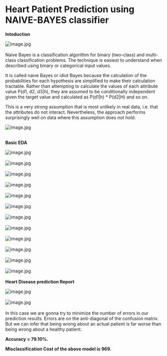 # Heart Patient Prediction using NAIVE-BAYES classifier

__Intoduction__

![image.jpg](images/1_pkpoXVmLeBGauIAppMSVYQ.png)<br><br>
Naive Bayes is a classification algorithm for binary (two-class) and multi-class classification problems. The technique is easiest to understand when described using binary or categorical input values.

It is called naive Bayes or idiot Bayes because the calculation of the probabilities for each hypothesis are simplified to make their calculation tractable. Rather than attempting to calculate the values of each attribute value P(d1, d2, d3|h), they are assumed to be conditionally independent given the target value and calculated as P(d1|h) * P(d2|H) and so on.

This is a very strong assumption that is most unlikely in real data, i.e. that the attributes do not interact. Nevertheless, the approach performs surprisingly well on data where this assumption does not hold.

![image.jpg](images/banner-e14956927765901.png)<br><br>

__Basic EDA__

![image.jpg](images/Capture.PNG)<br><br>
![image.jpg](images/Capture1.PNG)<br><br>
![image.jpg](images/Capture2.PNG)<br><br>
![image.jpg](images/Capture3.PNG)<br><br>
![image.jpg](images/Capture4.PNG)<br><br>
![image.jpg](images/Capture5.PNG)<br><br>
![image.jpg](images/Capture6.PNG)<br><br>
![image.jpg](images/Capture7.PNG)<br><br>
![image.jpg](images/Capture8.PNG)<br><br>
![image.jpg](images/Capture9.PNG)<br><br>
![image.jpg](images/Capture10.PNG)<br><br>
![image.jpg](images/Capture11.PNG)<br><br>
__Heart Disease prediction Report__


![image.jpg](images/Capture12.PNG)<br><br>
![image.jpg](images/Capture13.PNG)<br><br>
In this case we are gonna try to minimize the number of errors in our prediction results. Errors are on the anti-diagonal of the confusion matrix. But we can infer that being wrong about an actual patient is far worse than being wrong about a healthy patient.

__Accuracy = 79.10%.__

__Misclassification Cost of the above model is 969.__
